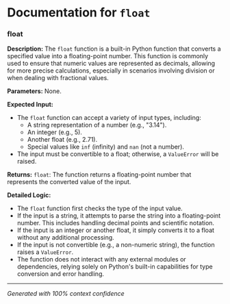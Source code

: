 # Documentation for `float`

### float

**Description:**
The `float` function is a built-in Python function that converts a specified value into a floating-point number. This function is commonly used to ensure that numeric values are represented as decimals, allowing for more precise calculations, especially in scenarios involving division or when dealing with fractional values.

**Parameters:**
None.

**Expected Input:**
- The `float` function can accept a variety of input types, including:
  - A string representation of a number (e.g., "3.14").
  - An integer (e.g., 5).
  - Another float (e.g., 2.71).
  - Special values like `inf` (infinity) and `nan` (not a number).
- The input must be convertible to a float; otherwise, a `ValueError` will be raised.

**Returns:**
`float`: The function returns a floating-point number that represents the converted value of the input.

**Detailed Logic:**
- The `float` function first checks the type of the input value.
- If the input is a string, it attempts to parse the string into a floating-point number. This includes handling decimal points and scientific notation.
- If the input is an integer or another float, it simply converts it to a float without any additional processing.
- If the input is not convertible (e.g., a non-numeric string), the function raises a `ValueError`.
- The function does not interact with any external modules or dependencies, relying solely on Python's built-in capabilities for type conversion and error handling.

---
*Generated with 100% context confidence*
